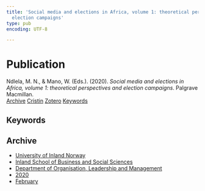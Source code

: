 ```yaml
---
title: 'Social media and elections in Africa, volume 1: theoretical perspectives and
  election campaigns'
type: pub
encoding: UTF-8

---
```

<h1>Publication</h1>
<article id="csl-bib-container-P282R4NA" class="csl-bib-container">
  <div class="csl-bib-body"> <div class="csl-entry">Ndlela, M. N., &#38; Mano, W. (Eds.). (2020). <i>Social media and elections in Africa, volume 1: theoretical perspectives and election campaigns</i>. Palgrave Macmillan.</div> </div>
  <div class="csl-bib-buttons">
    <a href="#taxonomy-article-P282R4NA" alt="archive" class="csl-bib-button">Archive</a>
    <a href="https://app.cristin.no/results/show.jsf?id=1791126" alt="Cristin" class="csl-bib-button">Cristin</a>
    <a href="http://zotero.org/groups/5881554/items/P282R4NA" alt="Zotero" class="csl-bib-button">Zotero</a>
    <a href="#keywords-article-P282R4NA" alt="keywords" class="csl-bib-button">Keywords</a>
  </div>
  <div id="csl-bib-meta-container-P282R4NA"></div>
</article>
<div id="csl-bib-meta-P282R4NA" class="csl-bib-meta">
  <article id="keywords-article-P282R4NA" class="keywords-article">
    <h1>Keywords</h1>
    
  </article>
  <article id="taxonomy-article-P282R4NA" class="taxonomy-article">
    <h1>Archive</h1>
    <ul>
      <li><a href="{{< params subfolder >}}en/archive/?key=3DCRN523">University of Inland Norway</a></li>
      <li><a href="{{< params subfolder >}}en/archive/?key=DU8Q9LN9">Inland School of Business and Social Sciences</a></li>
      <li><a href="{{< params subfolder >}}en/archive/?key=4LUWR3ZM">Department of Organisation, Leadership and Management</a></li>
      <li><a href="{{< params subfolder >}}en/archive/?key=L4LD5JU9">2020</a></li>
      <li><a href="{{< params subfolder >}}en/archive/?key=AAUEAIFK">February</a></li>
    </ul>
  </article>
</div>

